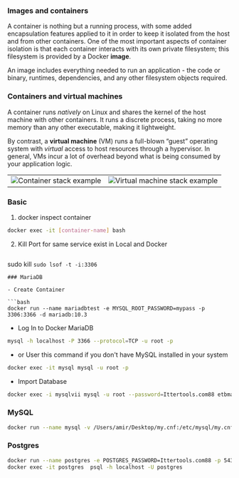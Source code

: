 ### Images and containers
A container is nothing but a running process, with some added encapsulation features applied to it in order to keep it isolated from the host and from other containers. One of the most important aspects of container isolation is that each container interacts with its own private filesystem; this filesystem is provided by a Docker **image**.

An image includes everything needed to run an application - the code or binary, runtimes, dependencies, and any other filesystem objects required.
### Containers and virtual machines
A container runs _natively_ on Linux and shares the kernel of the host machine with other containers. It runs a discrete process, taking no more memory than any other executable, making it lightweight.

By contrast, a **virtual machine** (VM) runs a full-blown “guest” operating system with _virtual_ access to host resources through a hypervisor. In general, VMs incur a lot of overhead beyond what is being consumed by your application logic.

|                                                                                   |                                                                                  |
| --------------------------------------------------------------------------------- | -------------------------------------------------------------------------------- |
| ![Container stack example](https://docker-docs.uclv.cu/images/Container%402x.png) | ![Virtual machine stack example](https://docker-docs.uclv.cu/images/VM%402x.png) |
### Basic

1. docker inspect container

```bash
docker exec -it [container-name] bash
```
2. Kill Port for same service exist in Local and Docker

   ```bash
sudo kill `sudo lsof -t -i:3306`
```
### MariaDB

- Create Container

```bash
docker run --name mariadbtest -e MYSQL_ROOT_PASSWORD=mypass -p 3306:3366 -d mariadb:10.3
```

- Log In to Docker MariaDB

```bash
mysql -h localhost -P 3366 --protocol=TCP -u root -p
```

- or  User this command if you don't have MySQL installed in your system

```bash
docker exec -it mysql mysql -u root -p
```

- Import Database

```bash
docker exec -i mysqlvii mysql -u root --password=Ittertools.com88 etbmanager < etbmanager-2023-10-03_01-00-01.sql
```

### MySQL

```bash
docker run --name mysql -v /Users/amir/Desktop/my.cnf:/etc/mysql/my.cnf -e MYSQL_ROOT_PASSWORD=Ittertools.com88 -p 3306:3366 -d mysql:5.7
```

### Postgres
```bash
docker run --name postgres -e POSTGRES_PASSWORD=Ittertools.com88 -p 5432:5432 -d postgres:14
docker exec -it postgres  psql -h localhost -U postgres
```
